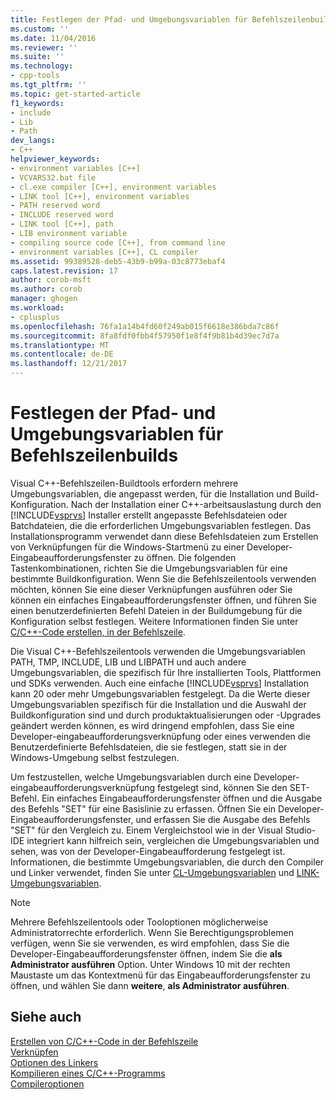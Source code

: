 ```yaml
---
title: Festlegen der Pfad- und Umgebungsvariablen für Befehlszeilenbuilds | Microsoft Docs
ms.custom: ''
ms.date: 11/04/2016
ms.reviewer: ''
ms.suite: ''
ms.technology:
- cpp-tools
ms.tgt_pltfrm: ''
ms.topic: get-started-article
f1_keywords:
- include
- Lib
- Path
dev_langs:
- C++
helpviewer_keywords:
- environment variables [C++]
- VCVARS32.bat file
- cl.exe compiler [C++], environment variables
- LINK tool [C++], environment variables
- PATH reserved word
- INCLUDE reserved word
- LINK tool [C++], path
- LIB environment variable
- compiling source code [C++], from command line
- environment variables [C++], CL compiler
ms.assetid: 99389528-deb5-43b9-b99a-03c8773ebaf4
caps.latest.revision: 17
author: corob-msft
ms.author: corob
manager: ghogen
ms.workload:
- cplusplus
ms.openlocfilehash: 76fa1a14b4fd60f249ab015f6618e386bda7c86f
ms.sourcegitcommit: 8fa8fdf0fbb4f57950f1e8f4f9b81b4d39ec7d7a
ms.translationtype: MT
ms.contentlocale: de-DE
ms.lasthandoff: 12/21/2017
---
```

# <a name="set-the-path-and-environment-variables-for-command-line-builds"></a>Festlegen der Pfad- und Umgebungsvariablen für Befehlszeilenbuilds

Visual C++-Befehlszeilen-Buildtools erfordern mehrere Umgebungsvariablen, die angepasst werden, für die Installation und Build-Konfiguration. Nach der Installation einer C++-arbeitsauslastung durch den [!INCLUDE[vsprvs](../assembler/masm/includes/vsprvs_md.md)] Installer erstellt angepasste Befehlsdateien oder Batchdateien, die die erforderlichen Umgebungsvariablen festlegen. Das Installationsprogramm verwendet dann diese Befehlsdateien zum Erstellen von Verknüpfungen für die Windows-Startmenü zu einer Developer-Eingabeaufforderungsfenster zu öffnen. Die folgenden Tastenkombinationen, richten Sie die Umgebungsvariablen für eine bestimmte Buildkonfiguration. Wenn Sie die Befehlszeilentools verwenden möchten, können Sie eine dieser Verknüpfungen ausführen oder Sie können ein einfaches Eingabeaufforderungsfenster öffnen, und führen Sie einen benutzerdefinierten Befehl Dateien in der Buildumgebung für die Konfiguration selbst festlegen. Weitere Informationen finden Sie unter [C/C++-Code erstellen, in der Befehlszeile](building-on-the-command-line.md).  
  
Die Visual C++-Befehlszeilentools verwenden die Umgebungsvariablen PATH, TMP, INCLUDE, LIB und LIBPATH und auch andere Umgebungsvariablen, die spezifisch für Ihre installierten Tools, Plattformen und SDKs verwenden. Auch eine einfache [!INCLUDE[vsprvs](../assembler/masm/includes/vsprvs_md.md)] Installation kann 20 oder mehr Umgebungsvariablen festgelegt. Da die Werte dieser Umgebungsvariablen spezifisch für die Installation und die Auswahl der Buildkonfiguration sind und durch produktaktualisierungen oder -Upgrades geändert werden können, es wird dringend empfohlen, dass Sie eine Developer-eingabeaufforderungsverknüpfung oder eines verwenden die Benutzerdefinierte Befehlsdateien, die sie festlegen, statt sie in der Windows-Umgebung selbst festzulegen. 

Um festzustellen, welche Umgebungsvariablen durch eine Developer-eingabeaufforderungsverknüpfung festgelegt sind, können Sie den SET-Befehl. Ein einfaches Eingabeaufforderungsfenster öffnen und die Ausgabe des Befehls "SET" für eine Basislinie zu erfassen. Öffnen Sie ein Developer-Eingabeaufforderungsfenster, und erfassen Sie die Ausgabe des Befehls "SET" für den Vergleich zu. Einem Vergleichstool wie in der Visual Studio-IDE integriert kann hilfreich sein, vergleichen die Umgebungsvariablen und sehen, was von der Developer-Eingabeaufforderung festgelegt ist. Informationen, die bestimmte Umgebungsvariablen, die durch den Compiler und Linker verwendet, finden Sie unter [CL-Umgebungsvariablen](../build/reference/cl-environment-variables.md) und [LINK-Umgebungsvariablen](../build/reference/link-environment-variables.md).  
  
> [!NOTE]
>  Mehrere Befehlszeilentools oder Tooloptionen möglicherweise Administratorrechte erforderlich. Wenn Sie Berechtigungsproblemen verfügen, wenn Sie sie verwenden, es wird empfohlen, dass Sie die Developer-Eingabeaufforderungsfenster öffnen, indem Sie die **als Administrator ausführen** Option. Unter Windows 10 mit der rechten Maustaste um das Kontextmenü für das Eingabeaufforderungsfenster zu öffnen, und wählen Sie dann **weitere**, **als Administrator ausführen**.  
  
## <a name="see-also"></a>Siehe auch  

[Erstellen von C/C++-Code in der Befehlszeile](../build/building-on-the-command-line.md)   
[Verknüpfen](../build/reference/linking.md)   
[Optionen des Linkers](../build/reference/linker-options.md)   
[Kompilieren eines C/C++-Programms](../build/reference/compiling-a-c-cpp-program.md)   
[Compileroptionen](../build/reference/compiler-options.md)